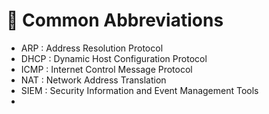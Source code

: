 # 🚀 Common Abbreviations

- ARP : Address Resolution Protocol
- DHCP : Dynamic Host Configuration Protocol
- ICMP : Internet Control Message Protocol
- NAT : Network Address Translation
- SIEM : Security Information and Event Management Tools
- 


